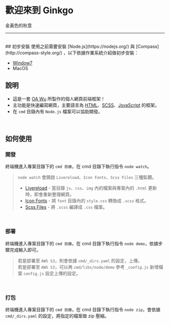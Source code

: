 # 歡迎來到 Ginkgo
金黃色的秋意

---

<br/>
## 初步安裝
使用之前需要安裝 [Node.js](https://nodejs.org/) 與 [Compass](http://compass-style.org/) ，以下依據作業系統介紹做初步安裝：

* [Window7](cmd/doc/WindowInstall.md)
* MacOS

## 說明
* 這是一套 [OA Wu](https://www.ioa.tw/) 所製作的個人網頁前端框架！
* 主功能是快速編寫網頁，主要語言為 [HTML](https://zh.wikipedia.org/zh-tw/HTML)、[SCSS](https://sass-lang.com/guide)、[JsvaScript](https://zh.wikipedia.org/wiki/JavaScript) 的框架。
* 在 `cmd` 目錄內有 `Node.js` 檔案可以協助開發。

<br/>


## 如何使用
### 開發
終端機進入專案目錄下的 `cmd 目錄`，在 cmd 目錄下執行指令 `node watch`。

> `node watch` 會開啟 `Livereload`、`Icon Fonts`、`Scss Files` 三種監聽。
> 
> * [Livereload](http://livereload.com/) - 當目錄 `js`、`css`、`img` 內的檔案與專案內的 `.html` 更新時，即會重新整理網頁。
> * [Icon Fonts](https://icomoon.io/) - 將 `font` 目錄內的 `style.css` 轉換成 `.scss` 格式。
> * [Scss Files](http://compass-style.org/) - 將 `.scss` 編譯成 `.css` 檔案。

<br/>

### 部署
終端機進入專案目錄下的 `cmd 目錄`，在 cmd 目錄下執行指令 `node demo`，依據步驟完成輸入即可。

> 若是部署至 `AWS S3`，則會依據 `cmd/_dirs.yaml` 的設定，上傳。  
> 若是部署至 `AWS S3`，可以再 `cmd/libs/node/demo` 參考 `_config.js` 新增檔案 `config.js` 設定上傳的設定。

<br/>

### 打包
終端機進入專案目錄下的 `cmd 目錄`，在 cmd 目錄下執行指令 `node zip`，會依據 `cmd/_dirs.yaml` 的設定，將指定的檔案做 zip 壓縮。

